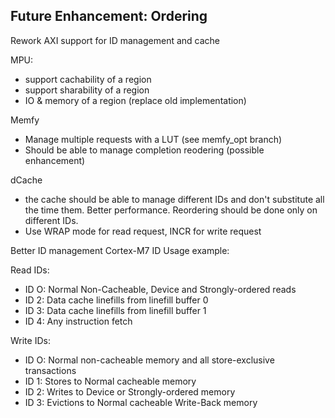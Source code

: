 ## Future Enhancement: Ordering

Rework AXI support for ID management and cache

MPU:
- support cachability of a region
- support sharability of a region
- IO & memory of a region (replace old implementation)

Memfy
- Manage multiple requests with a LUT (see memfy_opt branch)
- Should be able to manage completion reodering (possible enhancement)

dCache
- the cache should be able to manage different IDs and don't substitute all the time them. Better
  performance. Reordering should be done only on different IDs.
- Use WRAP mode for read request, INCR for write request

Better ID management Cortex-M7 ID Usage example:

Read IDs:
- ID O: Normal Non-Cacheable, Device and Strongly-ordered reads
- ID 2: Data cache linefills from linefill buffer 0
- ID 3: Data cache linefills from linefill buffer 1
- ID 4: Any instruction fetch

Write IDs:
- ID O: Normal non-cacheable memory and all store-exclusive transactions
- ID 1: Stores to Normal cacheable memory
- ID 2: Writes to Device or Strongly-ordered memory
- ID 3: Evictions to Normal cacheable Write-Back memory
